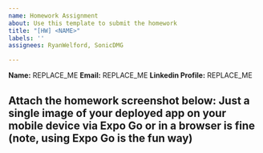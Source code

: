 ```yaml
---
name: Homework Assignment
about: Use this template to submit the homework
title: "[HW] <NAME>"
labels: ''
assignees: RyanWelford, SonicDMG

---
```


**Name:** REPLACE_ME
**Email:** REPLACE_ME
**Linkedin Profile:** REPLACE_ME

Attach the homework screenshot below:
Just a single image of your deployed app on your mobile device via Expo Go or in a browser is fine (note, using Expo Go is the fun way)
-----------------------------------------

<SCREENSHOT>
